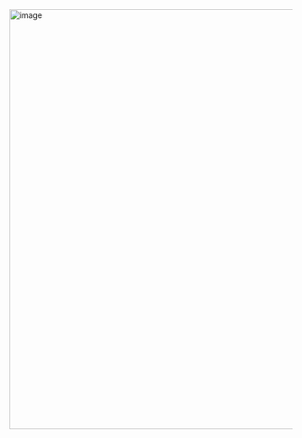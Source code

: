 <img width="1873" height="747" alt="image" src="https://github.com/user-attachments/assets/87776554-bb3f-4c90-91c9-ff2034d84c53" />
